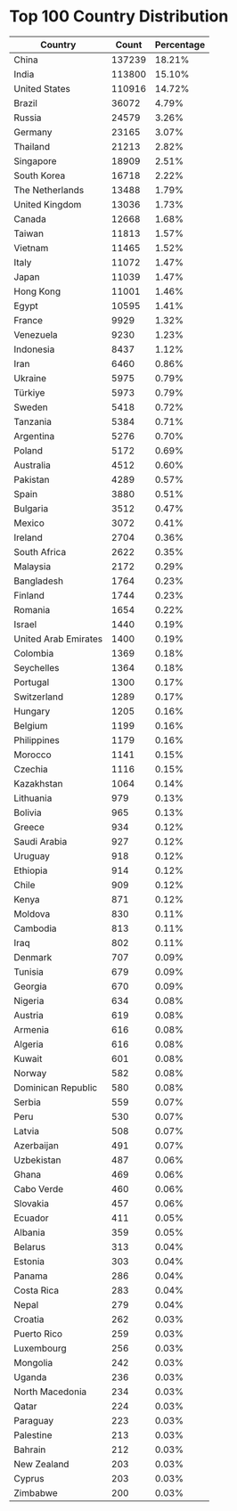 # Top 100 Country Distribution
| Country | Count | Percentage |
|----|----|----|
| China | 137239 | 18.21% |
| India | 113800 | 15.10% |
| United States | 110916 | 14.72% |
| Brazil | 36072 | 4.79% |
| Russia | 24579 | 3.26% |
| Germany | 23165 | 3.07% |
| Thailand | 21213 | 2.82% |
| Singapore | 18909 | 2.51% |
| South Korea | 16718 | 2.22% |
| The Netherlands | 13488 | 1.79% |
| United Kingdom | 13036 | 1.73% |
| Canada | 12668 | 1.68% |
| Taiwan | 11813 | 1.57% |
| Vietnam | 11465 | 1.52% |
| Italy | 11072 | 1.47% |
| Japan | 11039 | 1.47% |
| Hong Kong | 11001 | 1.46% |
| Egypt | 10595 | 1.41% |
| France | 9929 | 1.32% |
| Venezuela | 9230 | 1.23% |
| Indonesia | 8437 | 1.12% |
| Iran | 6460 | 0.86% |
| Ukraine | 5975 | 0.79% |
| Türkiye | 5973 | 0.79% |
| Sweden | 5418 | 0.72% |
| Tanzania | 5384 | 0.71% |
| Argentina | 5276 | 0.70% |
| Poland | 5172 | 0.69% |
| Australia | 4512 | 0.60% |
| Pakistan | 4289 | 0.57% |
| Spain | 3880 | 0.51% |
| Bulgaria | 3512 | 0.47% |
| Mexico | 3072 | 0.41% |
| Ireland | 2704 | 0.36% |
| South Africa | 2622 | 0.35% |
| Malaysia | 2172 | 0.29% |
| Bangladesh | 1764 | 0.23% |
| Finland | 1744 | 0.23% |
| Romania | 1654 | 0.22% |
| Israel | 1440 | 0.19% |
| United Arab Emirates | 1400 | 0.19% |
| Colombia | 1369 | 0.18% |
| Seychelles | 1364 | 0.18% |
| Portugal | 1300 | 0.17% |
| Switzerland | 1289 | 0.17% |
| Hungary | 1205 | 0.16% |
| Belgium | 1199 | 0.16% |
| Philippines | 1179 | 0.16% |
| Morocco | 1141 | 0.15% |
| Czechia | 1116 | 0.15% |
| Kazakhstan | 1064 | 0.14% |
| Lithuania | 979 | 0.13% |
| Bolivia | 965 | 0.13% |
| Greece | 934 | 0.12% |
| Saudi Arabia | 927 | 0.12% |
| Uruguay | 918 | 0.12% |
| Ethiopia | 914 | 0.12% |
| Chile | 909 | 0.12% |
| Kenya | 871 | 0.12% |
| Moldova | 830 | 0.11% |
| Cambodia | 813 | 0.11% |
| Iraq | 802 | 0.11% |
| Denmark | 707 | 0.09% |
| Tunisia | 679 | 0.09% |
| Georgia | 670 | 0.09% |
| Nigeria | 634 | 0.08% |
| Austria | 619 | 0.08% |
| Armenia | 616 | 0.08% |
| Algeria | 616 | 0.08% |
| Kuwait | 601 | 0.08% |
| Norway | 582 | 0.08% |
| Dominican Republic | 580 | 0.08% |
| Serbia | 559 | 0.07% |
| Peru | 530 | 0.07% |
| Latvia | 508 | 0.07% |
| Azerbaijan | 491 | 0.07% |
| Uzbekistan | 487 | 0.06% |
| Ghana | 469 | 0.06% |
| Cabo Verde | 460 | 0.06% |
| Slovakia | 457 | 0.06% |
| Ecuador | 411 | 0.05% |
| Albania | 359 | 0.05% |
| Belarus | 313 | 0.04% |
| Estonia | 303 | 0.04% |
| Panama | 286 | 0.04% |
| Costa Rica | 283 | 0.04% |
| Nepal | 279 | 0.04% |
| Croatia | 262 | 0.03% |
| Puerto Rico | 259 | 0.03% |
| Luxembourg | 256 | 0.03% |
| Mongolia | 242 | 0.03% |
| Uganda | 236 | 0.03% |
| North Macedonia | 234 | 0.03% |
| Qatar | 224 | 0.03% |
| Paraguay | 223 | 0.03% |
| Palestine | 213 | 0.03% |
| Bahrain | 212 | 0.03% |
| New Zealand | 203 | 0.03% |
| Cyprus | 203 | 0.03% |
| Zimbabwe | 200 | 0.03% |
